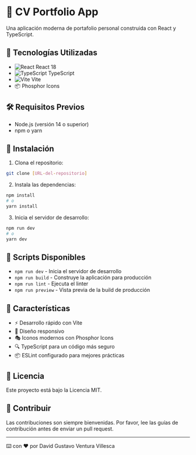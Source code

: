 # 🎯 CV Portfolio App

Una aplicación moderna de portafolio personal construida con React y TypeScript.

## 🚀 Tecnologías Utilizadas

- ![React](https://img.shields.io/badge/React-20232A?style=for-the-badge&logo=react&logoColor=61DAFB) React 18
- ![TypeScript](https://img.shields.io/badge/TypeScript-007ACC?style=for-the-badge&logo=typescript&logoColor=white) TypeScript
- ![Vite](https://img.shields.io/badge/Vite-646CFF?style=for-the-badge&logo=vite&logoColor=white) Vite
- 📦 Phosphor Icons

## 🛠️ Requisitos Previos

- Node.js (versión 14 o superior)
- npm o yarn

## 🚀 Instalación

1. Clona el repositorio:
```bash
git clone [URL-del-repositorio]
```

2. Instala las dependencias:
```bash
npm install
# o
yarn install
```

3. Inicia el servidor de desarrollo:
```bash
npm run dev
# o
yarn dev
```

## 📝 Scripts Disponibles

- `npm run dev` - Inicia el servidor de desarrollo
- `npm run build` - Construye la aplicación para producción
- `npm run lint` - Ejecuta el linter
- `npm run preview` - Vista previa de la build de producción

## 🎨 Características

- ⚡️ Desarrollo rápido con Vite
- 📱 Diseño responsivo
- 🎭 Iconos modernos con Phosphor Icons
- 🔍 TypeScript para un código más seguro
- 📦 ESLint configurado para mejores prácticas

## 📄 Licencia

Este proyecto está bajo la Licencia MIT.

## 👥 Contribuir

Las contribuciones son siempre bienvenidas. Por favor, lee las guías de contribución antes de enviar un pull request.

---
⌨️ con ❤️ por David Gustavo Ventura Villesca

